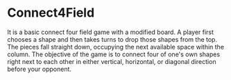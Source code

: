 # Connect4Field
It is a basic connect four field game with a modified board.
A player first chooses a shape and then takes turns to drop those shapes from the top.
The pieces fall straight down, occupying the next available space within the column. 
The objective of the game is to connect four of one's own shapes right next to each other in either vertical, horizontal, or diagonal direction before your opponent.
